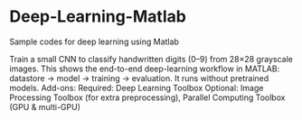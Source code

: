 # Deep-Learning-Matlab
Sample codes for deep learning using Matlab

Train a small CNN to classify handwritten digits (0–9) from 28×28 grayscale images. This shows the end-to-end deep-learning workflow in MATLAB: datastore → model → training → evaluation. It runs without pretrained models.
Add-ons:
Required: Deep Learning Toolbox
Optional: Image Processing Toolbox (for extra preprocessing), Parallel Computing Toolbox (GPU & multi-GPU)
